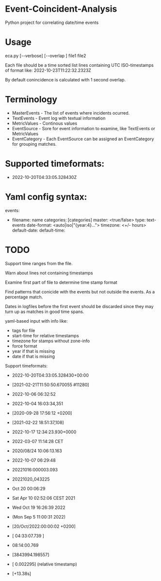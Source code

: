 # Event-Coincident-Analysis
Python project for correlating date/time events

# Usage
eca.py [--verbose] [--overlap <seconds>] file1 file2

Each file should be a time sorted list lines containing UTC ISO-timestamps 
of format like: 2022-10-23T11:22:32.2323Z

By default conincidence  is calculated with 1 second overlap.

# Terminology
- MasterEvents   - The list of events where incidents ocurred.
- TextEvents     - Event log with textual information
- MetricValues   - Continous values
- EventSource    - Sore for event information to examine, like TextEvents or MetricValues
- EventCategory  - Each EventSource can be assigned an EventCategory for grouping matches.

# Supported timeformats:
- 2022-10-20T04:33:05.328430Z

# Yaml config syntax:
events:
- filename: name
  categories: [categories]
  master: <true/false>
  type: text-events
  date-format: <auto|iso|"{year:4}...">
  timezone: <+/- hours>
  default-date: <default date for non date timestamps>
  default-time: <default start time for time delta timestamps>

# TODO
Support time ranges from the file.

Warn about lines not containing timestamps

Examine first part of file to determine time stamp format

Find patterns that conicide with the events but not outside the events. As a percentage match.

Dates in logfiles before the first event should be discarded since they may turn up as matches in good time spans.

yaml-based input with info like:
- tags for file
- start-time for relative timestamps
- timezone for stamps without zone-info
- force format
- year if that is missing
- date if that is missing

Support timeformats:
- 2022-10-20T04:33:05.328430+00:00
- [2021-02-21T11:50:50.670055 #11280]
- 2022-10-06 06:32:52
- 2022-10-04 16:03:34,351
- [2020-09-28 17:56:12 +0200]
- [2021-02-22 18:51:37,108]
- 2022-10-17 12:34:23.930+0000
- 2022-03-07 11:14:28 CET
- 2020/08/24 10:06:13.163
- 2022-10-07  06:29:48
- 20221016:000003.093
- 20221020_043225

- Oct 20 00:06:29
- Sat Apr 10 02:52:06 CEST 2021
- Wed Oct 19 16:26:39 2022
- (Mon Sep  5 11:00:31 2022)
- [20/Oct/2022:00:00:02 +0200]

- [ 04:33:07.739 ]
- 08:14:00.769

- [3843994.198557]
- [    0.002295]  (relative timestamp)
- [+13.38s]
